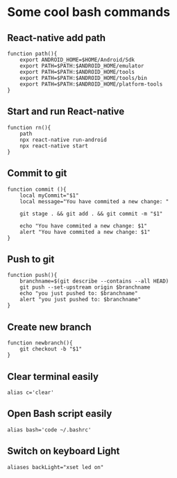 # Some cool bash commands


## React-native add path
```
function path(){
    export ANDROID_HOME=$HOME/Android/Sdk
    export PATH=$PATH:$ANDROID_HOME/emulator
    export PATH=$PATH:$ANDROID_HOME/tools
    export PATH=$PATH:$ANDROID_HOME/tools/bin
    export PATH=$PATH:$ANDROID_HOME/platform-tools
}
```


## Start and run React-native
```
function rn(){
    path
    npx react-native run-android
    npx react-native start
}
```

## Commit to git
```
function commit (){
    local myCommit="$1"
    local message="You have commited a new change: "

    git stage . && git add . && git commit -m "$1"

    echo "You have commited a new change: $1"
    alert "You have commited a new change: $1"
}
```

## Push to git 
```
function push(){
    branchname=$(git describe --contains --all HEAD)
    git push --set-upstream origin $branchname
    echo "you just pushed to: $branchname"
    alert "you just pushed to: $branchname"
}
```

## Create new branch
```
function newbranch(){
    git checkout -b "$1"
}
```

## Clear terminal easily
```
alias c='clear'
```

## Open Bash script easily
```
alias bash='code ~/.bashrc'
```

## Switch on keyboard Light
```
aliases backLight="xset led on"
```